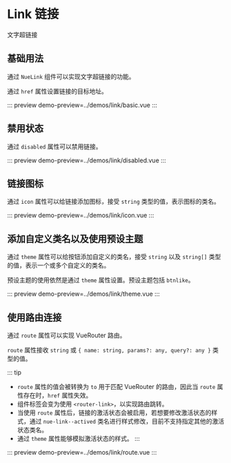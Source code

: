 # Link 链接

文字超链接

## 基础用法

通过 `NueLink` 组件可以实现文字超链接的功能。

通过 `href` 属性设置链接的目标地址。

::: preview
demo-preview=../demos/link/basic.vue
:::

## 禁用状态

通过 `disabled` 属性可以禁用链接。

::: preview
demo-preview=../demos/link/disabled.vue
:::

## 链接图标

通过 `icon` 属性可以给链接添加图标，接受 `string` 类型的值，表示图标的类名。

::: preview
demo-preview=../demos/link/icon.vue
:::

## 添加自定义类名以及使用预设主题

通过 `theme` 属性可以给按钮添加自定义的类名，接受 `string` 以及 `string[]` 类型的值，表示一个或多个自定义的类名。

预设主题的使用依然是通过 `theme` 属性设置。预设主题包括 `btnlike`。

::: preview
demo-preview=../demos/link/theme.vue
:::

## 使用路由连接

通过 `route` 属性可以实现 VueRouter 路由。

`route` 属性接收 `string` 或 `{ name: string, params?: any, query?: any }` 类型的值。

::: tip

- `route` 属性的值会被转换为 `to` 用于匹配 VueRouter 的路由，因此当 `route` 属性存在时，`href` 属性失效。
- 组件标签会变为使用 `<router-link>`，以实现路由跳转。
- 当使用 `route` 属性后，链接的激活状态会被启用，若想要修改激活状态的样式，通过 `nue-link--actived` 类名进行样式修改，目前不支持指定其他的激活状态类名。
- 通过 `theme` 属性能够模拟激活状态的样式。
:::

::: preview
demo-preview=../demos/link/route.vue
:::
